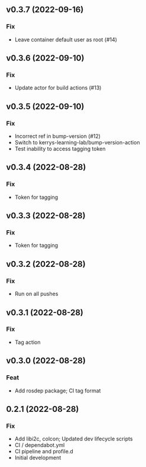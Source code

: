 ## v0.3.7 (2022-09-16)

### Fix

- Leave container default user as root (#14)

## v0.3.6 (2022-09-10)

### Fix

- Update actor for build actions (#13)

## v0.3.5 (2022-09-10)

### Fix

- Incorrect ref in bump-version (#12)
- Switch to kerrys-learning-lab/bump-version-action
- Test inability to access tagging token

## v0.3.4 (2022-08-28)

### Fix

- Token for tagging

## v0.3.3 (2022-08-28)

### Fix

- Token for tagging

## v0.3.2 (2022-08-28)

### Fix

- Run on all pushes

## v0.3.1 (2022-08-28)

### Fix

- Tag action

## v0.3.0 (2022-08-28)

### Feat

- Add rosdep package; CI tag format

## 0.2.1 (2022-08-28)

### Fix

- Add libi2c, colcon; Updated dev lifecycle scripts
- CI / dependabot.yml
- CI pipeline and profile.d
- Initial development
